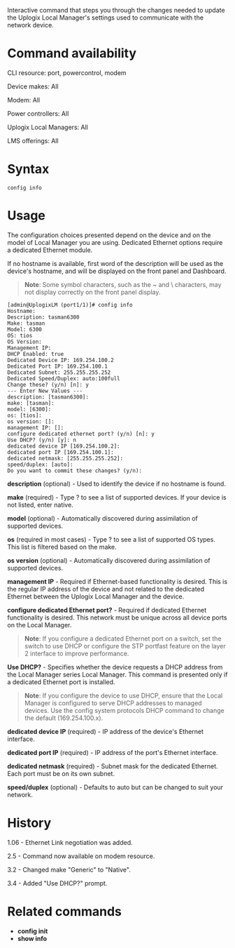 <!-- 5.4 -->

Interactive command that steps you through the changes needed to update the Uplogix Local Manager's settings used to communicate with the network device. 

# Command availability
 
CLI resource: port, powercontrol, modem

Device makes: All

Modem: All

Power controllers: All

Uplogix Local Managers: All

LMS offerings: All

# Syntax 

```
config info
```

# Usage 

The configuration choices presented depend on the device and on the model of Local Manager you are using. Dedicated Ethernet options require a dedicated Ethernet module.

If no hostname is available, first word of the description will be used as the device's hostname, and will be displayed on the front panel and Dashboard.

> **Note**: Some symbol characters, such as the ~ and \ characters, may not display correctly on the front panel display.

```
[admin@UplogixLM (port1/1)]# config info
Hostname:
Description: tasman6300
Make: tasman
Model: 6300
OS: tios
OS Version:
Management IP:
DHCP Enabled: true
Dedicated Device IP: 169.254.100.2
Dedicated Port IP: 169.254.100.1
Dedicated Subnet: 255.255.255.252
Dedicated Speed/Duplex: auto:100full
Change these? (y/n) [n]: y
--- Enter New Values ---
description: [tasman6300]:
make: [tasman]:
model: [6300]:
os: [tios]:
os version: []:
management IP: []:
configure dedicated ethernet port? (y/n) [n]: y
Use DHCP? (y/n) [y]: n
dedicated device IP [169.254.100.2]:
dedicated port IP [169.254.100.1]:
dedicated netmask: [255.255.255.252]:
speed/duplex: [auto]:
Do you want to commit these changes? (y/n):

```

**description** (optional) - Used to identify the device if no hostname is found.

**make** (required) - Type ? to see a list of supported devices. If your device is not listed, enter native.

**model** (optional) - Automatically discovered during assimilation of supported devices.


**os** (required in most cases) - Type ? to see a list of supported OS types. This list is filtered based on the make.

**os version** (optional) - Automatically discovered during assimilation of supported devices.

**management IP** - Required if Ethernet-based functionality is desired. This is the regular IP address of the device and not related to the dedicated Ethernet between the Uplogix Local Manager and the device.

**configure dedicated Ethernet port?** - Required if dedicated Ethernet functionality is desired. This network must be unique across all device ports on the Local Manager.

> **Note**: If you configure a dedicated Ethernet port on a switch, set the switch to use DHCP or configure the STP portfast feature on the layer 2 interface to improve performance.

**Use DHCP?** - Specifies whether the device requests a DHCP address from the Local Manager series Local Manager. This command is presented only if a dedicated Ethernet port is installed. 

> **Note**: If you configure the device to use DHCP, ensure that the Local Manager is configured to serve DHCP addresses to managed devices. Use the config system protocols DHCP command to change the default (169.254.100.x).

**dedicated device IP** (required) - IP address of the device's Ethernet interface.

**dedicated port IP** (required) - IP address of the port's Ethernet interface.

**dedicated netmask** (required) - Subnet mask for the dedicated Ethernet. Each port must be on its own subnet.

**speed/duplex** (optional) - Defaults to auto but can be changed to suit your network.

# History 

1.06 - Ethernet Link negotiation was added.

2.5 - Command now available on modem resource.

3.2 - Changed make "Generic" to "Native".

3.4 - Added "Use DHCP?" prompt.

# Related commands 

- **config init**
- **show info**
